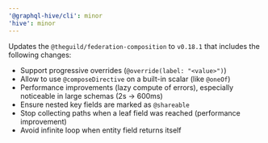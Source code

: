 ```yaml
---
'@graphql-hive/cli': minor
'hive': minor
---
```


Updates the `@theguild/federation-composition` to `v0.18.1` that includes the following changes:

- Support progressive overrides (`@override(label: "<value>")`)
- Allow to use `@composeDirective` on a built-in scalar (like `@oneOf`)
- Performance improvements (lazy compute of errors), especially noticeable in large schemas (2s -> 600ms)
- Ensure nested key fields are marked as `@shareable`
- Stop collecting paths when a leaf field was reached (performance improvement)
- Avoid infinite loop when entity field returns itself
